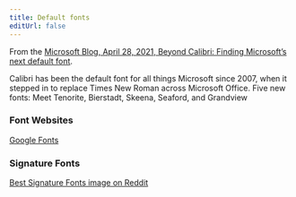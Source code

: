 ```yaml
---
title: Default fonts
editUrl: false
---
```


From the [Microsoft Blog, April 28, 2021, Beyond Calibri: Finding Microsoft’s next default font](https://www.microsoft.com/en-us/microsoft-365/blog/2021/04/28/beyond-calibri-finding-microsofts-next-default-font/?ranMID=24542\&ranEAID=kXQk6*ivFEQ\&ranSiteID=kXQk6.ivFEQ-4A88mHpeXQsob0MnqcCpjg\&epi=kXQk6.ivFEQ-4A88mHpeXQsob0MnqcCpjg\&irgwc=1\&OCID=AID2000142_aff_7593_1243925\&tduid=%28ir__bx6u92rpekkfqmnt2kainzir222xurxxwogkbgtb00%29%287593%29%281243925%29%28kXQk6.ivFEQ-4A88mHpeXQsob0MnqcCpjg%29%28%29\&irclickid=_bx6u92rpekkfqmnt2kainzir222xurxxwogkbgtb00).

Calibri has been the default font for all things Microsoft since 2007, when it stepped in to replace Times New Roman across Microsoft Office.
Five new fonts: Meet Tenorite, Bierstadt, Skeena, Seaford, and Grandview

### Font Websites

[Google Fonts](https://fonts.google.com/)

### Signature Fonts

[Best Signature Fonts image on Reddit](https://www.reddit.com/media?url=https%3A%2F%2Fi.redd.it%2F5efmwqkuf47b1.png)
